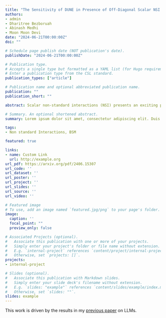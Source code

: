 ```yaml
---
title: "The Sensitivity of DUNE in Presence of Off-Diagonal Scalar NSI Parameters"
authors:
- admin
- Dharitree Bezboruah
- Abinash Medhi
- Moon Moon Devi
date: "2024-06-21T00:00:00Z"
doi: ""

# Schedule page publish date (NOT publication's date).
publishDate: "2024-06-21T00:00:00Z"

# Publication type.
# Accepts a single type but formatted as a YAML list (for Hugo requirements).
# Enter a publication type from the CSL standard.
publication_types: ["article"]

# Publication name and optional abbreviated publication name.
publication: ""
publication_short: ""

abstract: Scalar non-standard interactions (NSI) presents an exciting pathway for probing potential new physics that extends beyond the Standard Model (BSM). The scalar coupling of neutrinos with matter can appear as a sub-dominant effect that can impact the neutrino oscillation probabilities. The uniqueness of these interactions is that it can directly affect the neutrino mass matrix. This makes oscillations sensitive to the absolute neutrino mass. The effects of scalar NSI scales linearly with matter density which motivates its exploration in long-baseline sector. The presence of scalar NSI can influence the key measurements in the field of neutrino physics, including the precise determination of the leptonic CP phase neutrino mass ordering and the octant of . The precise determination of is one of the major goals of DUNE, which is an upcoming long-baseline experiment. A better understanding of the impact of scalar NSI on CP measurement sensitivities is crucial for accurate interpretation of CP phase. In this work, we have explored the impact of the complex off-diagonal scalar NSI elements and their associated phases on the CP-measurement sensitivities at DUNE. We have explored the impact of the neutrino mass scale on these sensitivities. We look for constraining these off-diagonal elements for different neutrino mass scales. We also explore their correlation with, investigating potential degeneracies that can arise due to additional phases. We also perform a correlation study among different scalar NSI elements. We show that the inclusion of the complex scalar NSI elements can significantly modify the CP phase measurements.

# Summary. An optional shortened abstract.
summary: Lorem ipsum dolor sit amet, consectetur adipiscing elit. Duis posuere tellus ac convallis placerat. Proin tincidunt magna sed ex sollicitudin condimentum.

tags:
- Non standard Interactions, BSM

featured: true

links:
- name: Custom Link
  url: http://example.org
url_pdf: https://arxiv.org/pdf/2406.15307
url_code: ''
url_dataset: ''
url_poster: ''
url_project: ''
url_slides: ''
url_source: ''
url_video: ''

# Featured image
# To use, add an image named `featured.jpg/png` to your page's folder. 
image:
  caption: ''
  focal_point: ""
  preview_only: false

# Associated Projects (optional).
#   Associate this publication with one or more of your projects.
#   Simply enter your project's folder or file name without extension.
#   E.g. `internal-project` references `content/project/internal-project/index.md`.
#   Otherwise, set `projects: []`.
projects:
- internal-project

# Slides (optional).
#   Associate this publication with Markdown slides.
#   Simply enter your slide deck's filename without extension.
#   E.g. `slides: "example"` references `content/slides/example/index.md`.
#   Otherwise, set `slides: ""`.
slides: example
---
```


This work is driven by the results in my [previous paper](/publication/conference-paper/) on LLMs.
